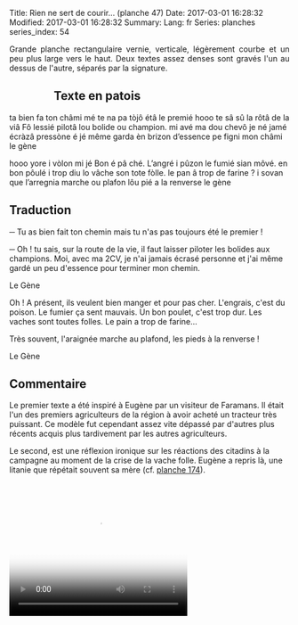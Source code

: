 Title: Rien ne sert de courir… (planche 47)
Date: 2017-03-01 16:28:32
Modified: 2017-03-01 16:28:32
Summary: 
Lang: fr
Series: planches
series_index: 54

<p style="text-align:justify;">Grande planche rectangulaire vernie,
verticale, légèrement courbe et un peu plus large vers le haut. Deux
textes assez denses sont gravés l'un au dessus de l'autre, séparés par
la signature.</p>

<figure class="image-block" style="float: left;">
  <img alt="" src="{static}/images/planche_47.png">
  <figcaption style="max-width: 160px"></figcaption>
</figure>

## Texte en patois

ta bien fa ton châmi mé te na pa tòjô étâ le premié hooo te sâ sû la
rôtâ de la viâ Fô lessié pilotâ lou bolide ou champion. mi avé ma dou
chevô je né jamé écràzâ pressòne é jé même garda èn brizon d’essence
pe figni mon châmi le gène

hooo yore i vòlon mi jé Bon é pâ ché. L’angré i pûzon le fumié sian
môvé. en bon pôulé i trop diu lo vâche son tote fòlle. le pan â trop
de farine ? i sovan que l’arregnia marche ou plafon lôu pié a la
renverse le gène

## Traduction

─ Tu as bien fait ton chemin mais tu n'as pas toujours été le
  premier !

─ Oh ! tu sais, sur la route de la vie, il faut laisser piloter les
  bolides aux champions. Moi, avec ma 2CV, je n'ai jamais écrasé
  personne et j'ai même gardé un peu d'essence pour terminer mon
  chemin.

Le Gène

Oh ! A présent, ils veulent bien manger et pour pas cher. L'engrais,
c'est du poison. Le fumier ça sent mauvais. Un bon poulet, c'est trop
dur. Les vaches sont toutes folles. Le pain a trop de farine…

Très souvent, l'araignée marche au plafond, les pieds à la renverse !

Le Gène

## Commentaire

Le premier texte a été inspiré à Eugène par un visiteur de
Faramans. Il était l'un des premiers agriculteurs de la région à avoir
acheté un tracteur très puissant. Ce modèle fut cependant assez vite
dépassé par d'autres plus récents acquis plus tardivement par les
autres agriculteurs.

Le second, est une réflexion ironique sur les réactions des citadins à
la campagne au moment de la crise de la vache folle. Eugène a repris
là, une litanie que répétait souvent sa mère (cf. [planche
174]({filename}/les-planches/planche-174-tout-va-trop-mal.md)).


<video width="320" height="240" controls
  poster="{static}/images/thumbnails/video_47.jpg">
  <source src="https://d1njpgd0ygatdn.cloudfront.net/video_47.mp4" type="video/mp4">
</video>
